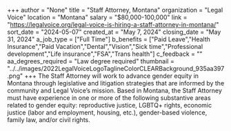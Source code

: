 +++
author = "None"
title = "Staff Attorney, Montana"
organization = "Legal Voice"
location = "Montana"
salary = "$80,000-100,000"
link = "https://legalvoice.org/legal-voice-is-hiring-a-staff-attorney-in-montana/"
sort_date = "2024-05-07"
created_at = "May 7, 2024"
closing_date = "May 31, 2024"
a_job_type = ["Full Time"]
b_benefits = ["Paid Leave","Health Insurance","Paid Vacation","Dental","Vision","Sick time","Professional development","Life insurance","FSA","Trans health"]
c_feedback = ""
aa_degrees_required = "Law degree required"
thumbnail = "../../images/2022LegalVoiceLogoTaglineColorCLEARBackground_935aa397.png"
+++
The Staff Attorney will work to advance gender equity in Montana through legislative and litigation strategies that are informed by the community and Legal Voice’s mission. Based in Montana, the Staff Attorney must have experience in one or more of the following substantive areas related to gender equity: reproductive justice, LGBTQ+ rights, economic justice (labor and employment, housing, etc.), gender-based violence, family law, and/or civil rights.